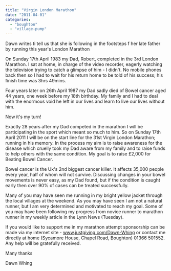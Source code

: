 ```yaml
---
title: "Virgin London Marathon"
date: "2011-04-01"
categories: 
  - "boughton"
  - "village-pump"
---
```


Dawn writes ti tell us that she is following in the footsteps f her late father by running this year's London Marathon

On Sunday 17th April 1983 my Dad, Robert, completed in the 3rd London Marathon. I sat at home, in charge of the video recorder, eagerly watching the television trying to catch a glimpse of him - I didn't. No mobile phones back then so I had to wait for his return home to be told of his success; his finish time was 3hrs 49mins.

Four years later on 26th April 1987 my Dad sadly died of Bowel cancer aged 44 years, one week before my 18th birthday. My family and I had to deal with the enormous void he left in our lives and learn to live our lives without him.

Now it's my turn!

Exactly 28 years after my Dad competed in the marathon I will be participating in the sport which meant so much to him. So on Sunday 17th April 2011 I will be on the start line for the 31st Virgin London Marathon; running in his memory. In the process my aim is to raise awareness for the disease which cruelly took my Dad aware from my family and to raise funds to help others with the same condition. My goal is to raise £2,000 for Beating Bowel Cancer.

Bowel cancer is the Uk's 2nd biggest cancer killer. It affects 35,000 people every year, half of whom will not survive. Discussing changes in your bowel movements is never easy, as my Dad found, but if the condition is caught early then over 90% of cases can be treated successfully.

Many of you may have seen me running in my bright yellow jacket through the local villages at the weekend. As you may have seen I am not a natural runner, but I am very determined and motivated to reach my goal. Some of you may have been following my progress from novice runner to marathon runner in my weekly article in the Lynn News (Tuesday).

If you would like to support me in my marathon attempt sponsorship can be made via my internet site - www.justgiving.com/Dawn-Whing or contact me directly at home (Sycamore House, Chapel Road, Boughton) 01366 501552. Any help will be gratefully received.

Many thanks

Dawn Whing
